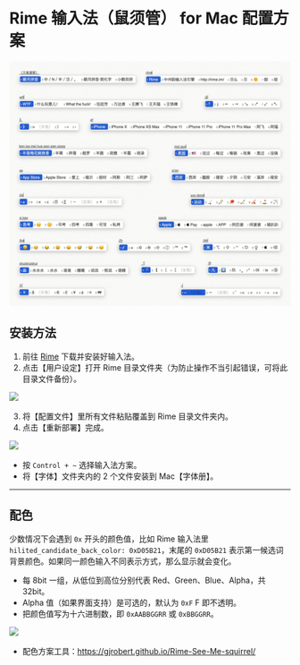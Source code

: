 # Rime 输入法（鼠须管） for Mac 配置方案
![](图片/效果图.jpg)

## 安装方法

1. 前往 [Rime](https://rime.im/) 下载并安装好输入法。
3. 点击【用户设定】打开 Rime 目录文件夹（为防止操作不当引起错误，可将此目录文件备份）。

![](https://i.loli.net/2020/12/28/SjZrkqWQNpUDi4O.png)

3. 将【配置文件】里所有文件粘贴覆盖到 Rime 目录文件夹内。
4. 点击【重新部署】完成。


![](https://i.loli.net/2020/12/28/eMYzCETdGV3qQtB.png)

* 按 `Control + ~` 选择输入法方案。
* 将【字体】文件夹内的 2 个文件安装到 Mac【字体册】。

---

## 配色

少数情况下会遇到 `0x` 开头的颜色值，比如 Rime 输入法里 `hilited_candidate_back_color: 0xD05B21`，末尾的 `0xD05B21` 表示第一候选词背景颜色。如果同一颜色输入不同表示方式，那么显示就会变化。

* 每 8bit 一组，从低位到高位分别代表 Red、Green、Blue、Alpha，共32bit。
* Alpha 值（如果界面支持）是可选的，默认为 `0xF` F 即不透明。
* 把颜色值写为十六进制数，即 `0xAABBGGRR` 或 `0xBBGGRR`。

![](https://upload-images.jianshu.io/upload_images/12894454-3ebd276bc32059e0.png?imageMogr2/auto-orient/strip%7CimageView2/2/w/1240)

* 配色方案工具：https://gjrobert.github.io/Rime-See-Me-squirrel/